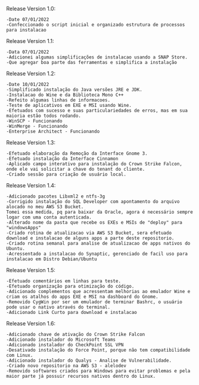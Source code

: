 Release Version 1.0:
     
    -Date 07/01/2022
    -Confeccionado o script inicial e organizado estrutura de processos para instalacao

Release Version 1.1:
     
    -Data 07/01/2022
    -Adicionei algumas simplificações de instalacao usando a SNAP Store.
    -Que agregar boa parte das ferramentas e simplifica a instalação

Release Version 1.2:
 
    -Date 10/01/2022
    -Simplificado instalação do Java versões JRE e JDK.
    -Instalacao do Wine e da Biblioteca Mono C++
    -Refeito algumas linhas de informacoes.
    -Teste de aplicativos em EXE e MSI usando Wine.
    -Efetuados com sucesso e suas particulariedades de erros, mas em sua maioria estão todos rodando.
    -WinSCP - Funcionando
    -WinMerge - Funcionando
    -Enterprise Architect - Funcionando

Release Version 1.3:

    -Efetuado elaboração da Remoção da Interface Gnome 3.
    -Efetuado instalação da Interface Cinnamon
    -Aplicado campo interativo para instalação do Crown Strike Falcon, onde ele vai solicitar a chave do tenant do cliente.
    -Criado sessão para criação de usuário local.

Release Version 1.4:
 
    -Adicionado pacotes Libxml2 e ntfs-3g
    -Corrigido instalação do SQL Developer com apontamento do arquivo alocado no meu AWS S3 Bucket.
    Tomei essa medida, pq para baixar da Oracle, agora é necessário sempre logar com uma conta autenticada.
    -Alterado nome da pasta que recebe os EXEs e MSIs de "deploy" para "windowsApps"
    -Criado rotina de atualizacao via AWS S3 Bucket, sera efetuado download e instalacao de alguns apps a parte deste repositorio.
    -Criado rotina semanal para analise de atualizacao de apps nativos do Ubuntu.
    -Acressentado a instalacao do Synaptic, gerenciado de facil uso para instalacao em Distro Debian/Ubuntu
    
Release Version 1.5:
 
    -Efetuado comentários em linhas para teste.
    -Efetuado organização para otimização do código.
    -Adicionado complementos que acressentam melhorias ao emulador Wine e criam os atalhos do apps EXE e MSI na dashboard do Gnome.
    -Removido CygWin por ser um emulador de terminar Bashrc, o usuário pode usar o nativo através do terminal.
    -Adicionado Link Curto para download e instalacao

Release Version 1.6:

    -Adicionado chave de ativação do Crown Strike Falcon
    -Adicionado instalador do Microsoft Teams
    -Adicionado instalador do CheckPoint SSL VPN
    -Desativado instalação do Force Point, porque não tem compatibilidade com Linux.
    -Adicionado instalador do Qualys - Analise de Vulnerabilidade.
    -Criado novo repositorio na AWS S3 - alelodev
    -Removido softwares criados para Windows para evitar problemas e pela maior parte já possuir recursos nativos dentro do Linux.


